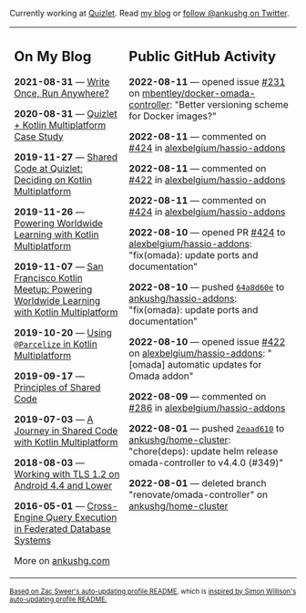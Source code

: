 Currently working at [Quizlet](https://quizlet.com/). Read [my blog](https://ankushg.com/) or [follow @ankushg on Twitter](https://twitter.com/ankushg).

<table><tr><td valign="top" width="40%">

## On My Blog
<!-- blog starts -->
**2021-08-31** — [Write Once, Run Anywhere?](https://ankushg.com/posts/write-once-run-anywhere-increment/)

**2020-08-31** — [Quizlet + Kotlin Multiplatform Case Study](https://ankushg.com/posts/quizlet-kotlin-multiplatform-case-study/)

**2019-11-27** — [Shared Code at Quizlet: Deciding on Kotlin Multiplatform](https://ankushg.com/posts/shared-code-kotlin-multiplatform/)

**2019-11-26** — [Powering Worldwide Learning with Kotlin Multiplatform](https://ankushg.com/speaking/droidcon-sf-2019)

**2019-11-07** — [San Francisco Kotlin Meetup: Powering Worldwide Learning with Kotlin Multiplatform](https://ankushg.com/speaking/sf-kotlin-meetup-2019)

**2019-10-20** — [Using `@Parcelize` in Kotlin Multiplatform](https://ankushg.com/posts/multiplatform-parcelize/)

**2019-09-17** — [Principles of Shared Code](https://ankushg.com/speaking/denver-startup-week-2019)

**2019-07-03** — [A Journey in Shared Code with Kotlin Multiplatform](https://ankushg.com/speaking/droidcon-berlin-2019)

**2018-08-03** — [Working with TLS 1.2 on Android 4.4 and Lower](https://ankushg.com/posts/tls-1.2-on-android/)

**2016-05-01** — [Cross-Engine Query Execution in Federated Database Systems](https://ankushg.com/projects/thesis)
<!-- blog ends -->
More on [ankushg.com](https://ankushg.com/)
</td><td valign="top" width="60%">

## Public GitHub Activity
<!-- githubActivity starts -->
**2022-08-11** — opened issue [#231](https://github.com/mbentley/docker-omada-controller/issues/231) on [mbentley/docker-omada-controller](https://api.github.com/repos/mbentley/docker-omada-controller): "Better versioning scheme for Docker images?"

**2022-08-11** — commented on [#424](https://github.com/alexbelgium/hassio-addons/pull/424#issuecomment-1212677800) in [alexbelgium/hassio-addons](https://api.github.com/repos/alexbelgium/hassio-addons)

**2022-08-11** — commented on [#422](https://github.com/alexbelgium/hassio-addons/issues/422#issuecomment-1212545967) in [alexbelgium/hassio-addons](https://api.github.com/repos/alexbelgium/hassio-addons)

**2022-08-11** — commented on [#424](https://github.com/alexbelgium/hassio-addons/pull/424#issuecomment-1212354120) in [alexbelgium/hassio-addons](https://api.github.com/repos/alexbelgium/hassio-addons)

**2022-08-10** — opened PR [#424](https://github.com/alexbelgium/hassio-addons/pull/424) to [alexbelgium/hassio-addons](https://api.github.com/repos/alexbelgium/hassio-addons): "fix(omada): update ports and documentation"

**2022-08-10** — pushed [`64a8d60e`](https://github.com/ankushg/hassio-addons/commit/64a8d60ef374c2016d3089060c0d318f6a57f13f) to [ankushg/hassio-addons](https://api.github.com/repos/ankushg/hassio-addons): "fix(omada): update ports and documentation"

**2022-08-10** — opened issue [#422](https://github.com/alexbelgium/hassio-addons/issues/422) on [alexbelgium/hassio-addons](https://api.github.com/repos/alexbelgium/hassio-addons): "[omada] automatic updates for Omada addon"

**2022-08-09** — commented on [#286](https://github.com/alexbelgium/hassio-addons/issues/286#issuecomment-1209607668) in [alexbelgium/hassio-addons](https://api.github.com/repos/alexbelgium/hassio-addons)

**2022-08-01** — pushed [`2eaad610`](https://github.com/ankushg/home-cluster/commit/2eaad61022c1dc26735da0fab52a30c835ad1945) to [ankushg/home-cluster](https://api.github.com/repos/ankushg/home-cluster): "chore(deps): update helm release omada-controller to v4.4.0 (#349)"

**2022-08-01** — deleted branch "renovate/omada-controller" on [ankushg/home-cluster](https://api.github.com/repos/ankushg/home-cluster)
<!-- githubActivity ends -->
</td></tr></table>

<sub><a href="https://github.com/ZacSweers/ZacSweers">Based on Zac Sweer's auto-updating profile README</a>, which is <a href="https://simonwillison.net/2020/Jul/10/self-updating-profile-readme/">inspired by Simon Willison's auto-updating profile README.</a></sub>